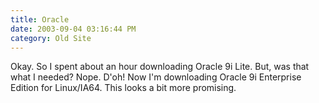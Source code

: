 ```yaml
---
title: Oracle
date: 2003-09-04 03:16:44 PM
category: Old Site
---
```


Okay. So I spent about an hour downloading Oracle 9i Lite. But, was that what I needed? Nope. D'oh! Now I'm downloading Oracle 9i Enterprise Edition for Linux/IA64. This looks a bit more promising.
